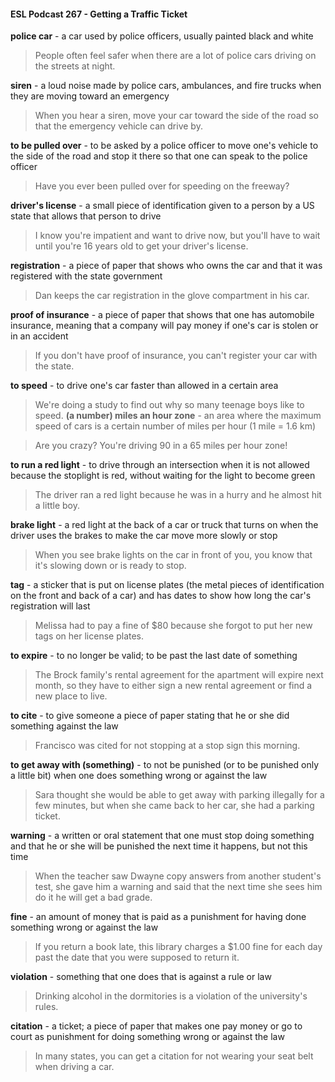 #### ESL Podcast 267 - Getting a Traffic Ticket

**police car** - a car used by police officers, usually painted black and white

> People often feel safer when there are a lot of police cars driving on the streets
at night.

**siren** - a loud noise made by police cars, ambulances, and fire trucks when they
are moving toward an emergency

> When you hear a siren, move your car toward the side of the road so that the
emergency vehicle can drive by.

**to be pulled over** - to be asked by a police officer to move one's vehicle to the
side of the road and stop it there so that one can speak to the police officer

> Have you ever been pulled over for speeding on the freeway?

**driver's license** - a small piece of identification given to a person by a US state
that allows that person to drive

> I know you're impatient and want to drive now, but you'll have to wait until
you're 16 years old to get your driver's license.

**registration** - a piece of paper that shows who owns the car and that it was
registered with the state government

> Dan keeps the car registration in the glove compartment in his car.

**proof of insurance** - a piece of paper that shows that one has automobile
insurance, meaning that a company will pay money if one's car is stolen or in an
accident

> If you don't have proof of insurance, you can't register your car with the state.

**to speed** - to drive one's car faster than allowed in a certain area

> We're doing a study to find out why so many teenage boys like to speed.
**(a number) miles an hour zone** - an area where the maximum speed of cars is
a certain number of miles per hour (1 mile = 1.6 km)

> Are you crazy? You're driving 90 in a 65 miles per hour zone!

**to run a red light** - to drive through an intersection when it is not allowed
because the stoplight is red, without waiting for the light to become green

> The driver ran a red light because he was in a hurry and he almost hit a little
boy.

**brake light** - a red light at the back of a car or truck that turns on when the driver
uses the brakes to make the car move more slowly or stop

> When you see brake lights on the car in front of you, you know that it's slowing
down or is ready to stop.

**tag** - a sticker that is put on license plates (the metal pieces of identification on
the front and back of a car) and has dates to show how long the car's registration
will last

> Melissa had to pay a fine of $80 because she forgot to put her new tags on her
license plates.

**to expire** - to no longer be valid; to be past the last date of something

> The Brock family's rental agreement for the apartment will expire next month,
so they have to either sign a new rental agreement or find a new place to live.

**to cite** - to give someone a piece of paper stating that he or she did something
against the law

> Francisco was cited for not stopping at a stop sign this morning.

**to get away with (something)** - to not be punished (or to be punished only a
little bit) when one does something wrong or against the law

> Sara thought she would be able to get away with parking illegally for a few
minutes, but when she came back to her car, she had a parking ticket.

**warning** - a written or oral statement that one must stop doing something and
that he or she will be punished the next time it happens, but not this time

> When the teacher saw Dwayne copy answers from another student's test, she
gave him a warning and said that the next time she sees him do it he will get a
bad grade.

**fine** - an amount of money that is paid as a punishment for having done
something wrong or against the law

> If you return a book late, this library charges a $1.00 fine for each day past the
date that you were supposed to return it.

**violation** - something that one does that is against a rule or law

> Drinking alcohol in the dormitories is a violation of the university's rules.

**citation** - a ticket; a piece of paper that makes one pay money or go to court as
punishment for doing something wrong or against the law

> In many states, you can get a citation for not wearing your seat belt when
driving a car.

